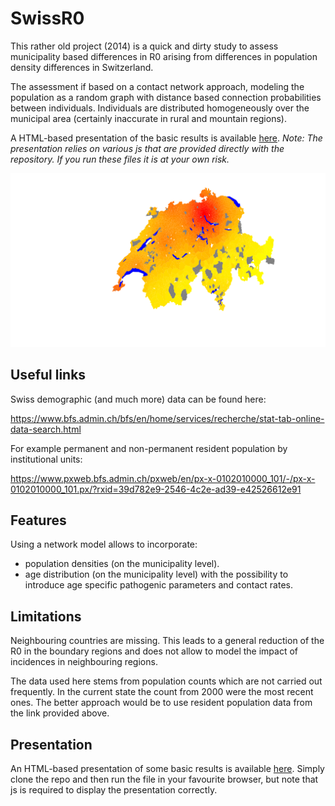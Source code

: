 # SwissR0

This rather old project (2014) is a quick and dirty study to assess municipality based differences in R0 arising from differences in population density differences in Switzerland.

The assessment if based on a contact network approach, modeling the population as a random graph with distance based connection probabilities between individuals.
Individuals are distributed homogeneously over the municipal area (certainly inaccurate in rural and mountain regions).

A HTML-based presentation of the basic results is available [here](presentation/presentations/jgm_26_11_14/pres.html).
_Note: The presentation relies on various js that are provided directly with the repository. If you run these files it is at your own risk._

![relative representation of R0](presentation/presentations/jgm_26_11_14/plots/r0_2000_averaged_0_01.svg)


## Useful links

Swiss demographic (and much more) data can be found here:

https://www.bfs.admin.ch/bfs/en/home/services/recherche/stat-tab-online-data-search.html

For example permanent and non-permanent resident population by institutional units:

https://www.pxweb.bfs.admin.ch/pxweb/en/px-x-0102010000_101/-/px-x-0102010000_101.px/?rxid=39d782e9-2546-4c2e-ad39-e42526612e91


## Features

Using a network model allows to incorporate:

  - population densities (on the municipality level).
  - age distribution (on the municipality level) with the possibility to introduce age specific pathogenic parameters and contact rates.

## Limitations

Neighbouring countries are missing.
This leads to a general reduction of the R0 in the boundary regions and does not allow to model the impact of incidences in neighbouring regions.

The data used here stems from population counts which are not carried out frequently.
In the current state the count from 2000 were the most recent ones.
The better approach would be to use resident population data from the link provided above.


## Presentation

An HTML-based presentation of some basic results is available [here](presentation/presentations/jgm_26_11_14/pres.html).
Simply clone the repo and then run the file in your favourite browser, but note that js is required to display the presentation correctly.
